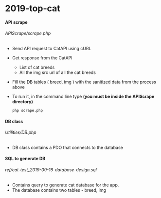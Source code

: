 # 2019-top-cat

#### API scrape 
###### *APIScrape/scrape.php*

* Send API request to CatAPI using cURL

* Get response from the CatAPI
    * List of cat breeds
    * All the img src url of all the cat breeds
    
* Fill the DB tables ( breed, img ) with the sanitized data from the process above

* To run it, in the command line type 
**(you must be inside the APIScrape directory)**

    ``` php scrape.php ```
    
    
    
#### DB class 
###### *Utilities/DB.php*

* DB class contains a PDO that connects to the database



#### SQL to generate DB 
###### *ref/cat-test_2019-09-16-database-design.sql*

* Contains query to generate cat database for the app.
* The database contains two tables - breed, img
